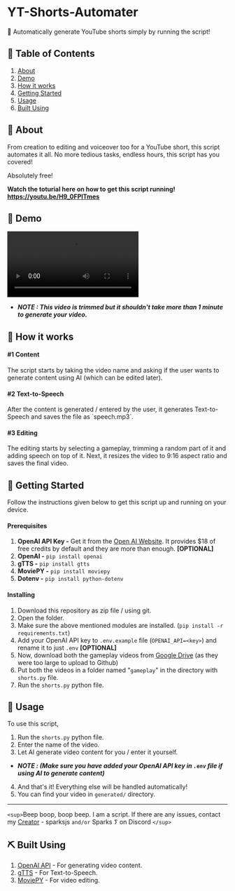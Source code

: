 # YT-Shorts-Automater

🤖 Automatically generate YouTube shorts simply by running the script!

## 📝 Table of Contents

1. [About](#about)
2. [Demo](#demo)
3. [How it works](#working)
4. [Getting Started](#getting_started)
5. [Usage](#usage)
6. [Built Using](#built_using)

<h2 id="about">🧐 About</h2>

From creation to editing and voiceover too for a YouTube short, this script automates it all. No more tedious tasks, endless hours, this script has you covered!

Absolutely free!

**Watch the toturial here on how to get this script running! https://youtu.be/H9_0FPlTmes**

<h2 id="demo">🎥 Demo</h2>

![Working](https://user-images.githubusercontent.com/88529771/236298905-5abe9905-f6ef-4cfb-859e-2c663ae2025a.mp4)

- ***NOTE : This video is trimmed but it shouldn't take more than 1 minute to generate your video.***

<h2 id="working">💭 How it works</h2>

<h4>#1 Content</h4>
The script starts by taking the video name and asking if the user wants to generate content using AI (which can be edited later).

<h4>#2 Text-to-Speech</h4>
After the content is generated / entered by the user, it generates Text-to-Speech and saves the file as `speech.mp3`.

<h4>#3 Editing</h4>
The editing starts by selecting a gameplay, trimming a random part of it and adding speech on top of it. Next, it resizes the video to 9:16 aspect ratio and saves the final video.

<h2 id="getting_started">🏁 Getting Started</h2>

Follow the instructions given below to get this script up and running on your device.

<h4>Prerequisites</h4>

1. **OpenAI API Key -** Get it from the [Open AI Website](https://platform.openai.com/account/api-keys). It provides $18 of free credits by default and they are more than enough. **[OPTIONAL]**
2. **OpenAI -** `pip install openai`
3. **gTTS -** `pip install gtts`
4. **MoviePY -** `pip install moviepy`
5. **Dotenv -** `pip install python-dotenv`

<h4>Installing</h4>

1. Download this repository as zip file / using git.
2. Open the folder.
3. Make sure the above mentioned modules are installed. (`pip install -r requirements.txt`)
4. Add your OpenAI API key to `.env.example` file (`OPENAI_API=<key>`) and rename it to just `.env` **[OPTIONAL]**
5. Now, download both the gameplay videos from [Google Drive](https://drive.google.com/drive/folders/1qToyKgKDLOPgoMj_EMhA6qusV4xCr4Sb?usp=sharing) (as they were too large to upload to Github)
6. Put both the videos in a folder named "`gameplay`" in the directory with `shorts.py` file.
7. Run the `shorts.py` python file.

<h2 id="usage">🎈 Usage</h2>

To use this script,

1. Run the `shorts.py` python file.
2. Enter the name of the video.
3. Let AI generate video content for you / enter it yourself.

- ***NOTE : (Make sure you have added your OpenAI API key in `.env` file if using AI to generate content)***

4. And that's it! Everything else will be handled automatically!
5. You can find your video in `generated/` directory.

---

`<sup>`Beep boop, boop beep. I am a script. If there are any issues, contact my [Creator](https://github.com/Sparks33) - sparksjs `and/or` Sparks ⵢ on Discord `</sup>`

<h2 id="built_using">⛏️ Built Using</h2>

1. [OpenAI API](https://platform.openai.com/docs/api-reference) - For generating video content.
2. [gTTS](https://gtts.readthedocs.io/en/latest/) - For Text-to-Speech.
3. [MoviePY](https://zulko.github.io/moviepy/) - For video editing.
